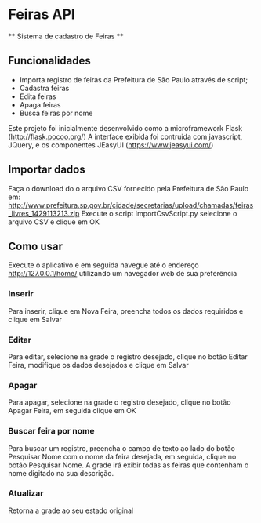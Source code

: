 # Feiras API


** Sistema de cadastro de Feiras **

## Funcionalidades

* Importa registro de feiras da Prefeitura de São Paulo através de script;
* Cadastra feiras
* Edita feiras
* Apaga feiras
* Busca feiras por nome

Este projeto foi inicialmente desenvolvido como a microframework Flask (http://flask.pocoo.org/)
A interface exibida foi contruida com javascript, JQuery, e os componentes JEasyUI (https://www.jeasyui.com/)

## Importar dados

Faça o download do o arquivo CSV fornecido pela Prefeitura de São Paulo em: http://www.prefeitura.sp.gov.br/cidade/secretarias/upload/chamadas/feiras_livres_1429113213.zip
Execute o script ImportCsvScript.py
selecione o arquivo CSV e clique em OK

## Como usar

Execute o aplicativo e em seguida navegue até o endereço http://127.0.0.1/home/ utilizando um navegador web de sua preferência

### Inserir

Para inserir, clique em Nova Feira, preencha todos os dados requiridos e clique em Salvar

### Editar

Para editar, selecione na grade o registro desejado, clique no botão Editar Feira, modifique os dados desejados e clique em Salvar

### Apagar

Para apagar, selecione na grade o registro desejado, clique no botão Apagar Feira, em seguida clique em OK

### Buscar feira por nome

Para buscar um registro, preencha o campo de texto ao lado do botão Pesquisar Nome com o nome da feira desejada,
em seguida, clique no botão Pesquisar Nome. A grade irá exibir todas as feiras que contenham o nome digitado na sua descrição.

### Atualizar

Retorna a grade ao seu estado original
